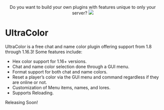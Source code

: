 <p align="center">
  Do you want to build your own plugins with features unique to only your server?
  <a href="https://mineacademy.org/invite?rl=wwwt">
    <img src="https://i.imgur.com/SuIyaDV.png" />
  </a>
</p>

# UltraColor
UltraColor is a free chat and name color plugin offering support from 1.8 through 1.16.3! Some features include:

* Hex color support for 1.16+ versions.
* Chat and name color selection done through a GUI menu.
* Format support for both chat and name colors.
* Reset a player’s color via the GUI menu and command regardless if they are online or not.
* Customization of Menu items, names, and lores.
* Supports Reloading.

Releasing Soon!

